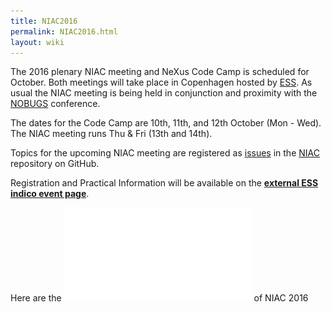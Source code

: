 ```yaml
---
title: NIAC2016
permalink: NIAC2016.html
layout: wiki
---
```


The 2016 plenary NIAC meeting and NeXus Code Camp is scheduled for
October. Both meetings will take place in Copenhagen hosted by
[ESS](https://europeanspallationsource.se/data-management-and-software-centre).
As usual the NIAC meeting is being held in conjunction and proximity
with the [NOBUGS](https://nobugs.esss.se/) conference.

The dates for the Code Camp are 10th, 11th, and 12th October (Mon -
Wed). The NIAC meeting runs Thu & Fri (13th and 14th).

Topics for the upcoming NIAC meeting are registered as
[issues](https://github.com/nexusformat/NIAC/issues) in the
[NIAC](https://github.com/nexusformat/NIAC) repository on GitHub.

Registration and Practical Information will be available on the
**[external ESS indico event
page](https://indico.esss.lu.se/event/554/)**.

Here are the ![minutes](NIACMinutes.pdf "fig:minutes") of NIAC 2016

